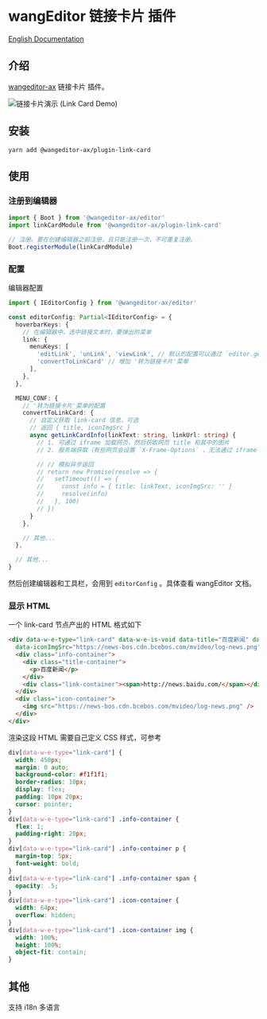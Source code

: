 # wangEditor 链接卡片 插件

[English Documentation](./README-en.md)

## 介绍

[wangeditor-ax](https://wangeditor-ax.github.io/docs/) 链接卡片 插件。

![链接卡片演示 (Link Card Demo)](./_img/demo.png)

## 安装

```shell
yarn add @wangeditor-ax/plugin-link-card
```

## 使用

### 注册到编辑器

```js
import { Boot } from '@wangeditor-ax/editor'
import linkCardModule from '@wangeditor-ax/plugin-link-card'

// 注册。要在创建编辑器之前注册，且只能注册一次，不可重复注册。
Boot.registerModule(linkCardModule)
```

### 配置

编辑器配置

```ts
import { IEditorConfig } from '@wangeditor-ax/editor'

const editorConfig: Partial<IEditorConfig> = {
  hoverbarKeys: {
    // 在编辑器中，选中链接文本时，要弹出的菜单
    link: {
      menuKeys: [
        'editLink', 'unLink', 'viewLink', // 默认的配置可以通过 `editor.getConfig().hoverbarKeys.link` 获取
        'convertToLinkCard' // 增加 '转为链接卡片'菜单
      ],
    },
  },

  MENU_CONF: {
    // '转为链接卡片'菜单的配置
    convertToLinkCard: {
      // 自定义获取 link-card 信息，可选
      // 返回 { title, iconImgSrc }
      async getLinkCardInfo(linkText: string, linkUrl: string) {
        // 1. 可通过 iframe 加载网页，然后获取网页 title 和其中的图片
        // 2. 服务端获取（有些网页会设置 `X-Frame-Options` ，无法通过 iframe 加载）

        // // 模拟异步返回
        // return new Promise(resolve => {
        //   setTimeout(() => {
        //     const info = { title: linkText, iconImgSrc: '' }
        //     resolve(info)
        //   }, 100)
        // })
      }
    },

    // 其他...
  },

  // 其他...
}
```

然后创建编辑器和工具栏，会用到 `editorConfig` 。具体查看 wangEditor 文档。

### 显示 HTML

一个 link-card 节点产出的 HTML 格式如下

```html
<div data-w-e-type="link-card" data-w-e-is-void data-title="百度新闻" data-link="http://news.baidu.com/"
  data-iconImgSrc="https://news-bos.cdn.bcebos.com/mvideo/log-news.png">
  <div class="info-container">
    <div class="title-container">
      <p>百度新闻</p>
    </div>
    <div class="link-container"><span>http://news.baidu.com/</span></div>
  </div>
  <div class="icon-container">
    <img src="https://news-bos.cdn.bcebos.com/mvideo/log-news.png" />
  </div>
</div>
```

渲染这段 HTML 需要自己定义 CSS 样式，可参考

```css
div[data-w-e-type="link-card"] {
  width: 450px;
  margin: 0 auto;
  background-color: #f1f1f1;
  border-radius: 10px;
  display: flex;
  padding: 10px 20px;
  cursor: pointer;
}
div[data-w-e-type="link-card"] .info-container {
  flex: 1;
  padding-right: 20px;
}
div[data-w-e-type="link-card"] .info-container p {
  margin-top: 5px;
  font-weight: bold;
}
div[data-w-e-type="link-card"] .info-container span {
  opacity: .5;
}
div[data-w-e-type="link-card"] .icon-container {
  width: 64px;
  overflow: hidden;
}
div[data-w-e-type="link-card"] .icon-container img {
  width: 100%;
  height: 100%;
  object-fit: contain;
}
```

## 其他

支持 i18n 多语言

